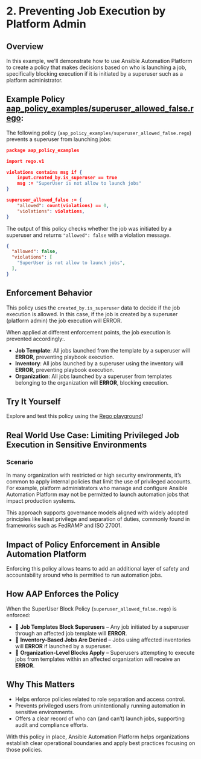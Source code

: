 # 2. Preventing Job Execution by Platform Admin

## Overview

In this example, we'll demonstrate how to use Ansible Automation Platform to create a policy that makes decisions based on who is launching a job, specifically blocking execution if it is initiated by a superuser such as a platform administrator. 

## Example Policy [aap_policy_examples/superuser_allowed_false.rego](aap_policy_examples/superuser_allowed_false.rego):

The following policy (`aap_policy_examples/superuser_allowed_false.rego`) prevents a superuser from launching jobs:

```json
package aap_policy_examples

import rego.v1

violations contains msg if {
	input.created_by.is_superuser == true
	msg := "SuperUser is not allow to launch jobs"
}

superuser_allowed_false := {
	"allowed": count(violations) == 0,
	"violations": violations,
}
```

The output of this policy checks whether the job was initiated by a superuser and returns `"allowed": false` with a violation message.

```json
{
  "allowed": false,
  "violations": [
    "SuperUser is not allow to launch jobs",
  ],
}
```

## Enforcement Behavior

This policy uses the `created_by.is_superuser` data to decide if the job execution is allowed. In this case, if the job is created by a superuser (platform admin) the job execution will ERROR. 

When applied at different enforcement points, the job execution is prevented accordingly:.

- **Job Template**: All jobs launched from the template by a superuser will **ERROR**, preventing playbook execution.
- **Inventory**: All jobs launched by a superuser using the inventory will **ERROR**, preventing playbook execution.
- **Organization**: All jobs launched by a superuser from templates belonging to  the organization will **ERROR**, blocking execution.

## Try It Yourself

Explore and test this policy using the [Rego playground](https://play.openpolicyagent.org/p/uKcIkcqpR1)!

## Real World Use Case: Limiting Privileged Job Execution in Sensitive Environments

### Scenario

In many organization with restricted or high security environments, it’s common to apply internal policies that limit the use of privileged accounts. For example, platform administrators who manage and configure Ansible Automation Platform may not be permitted to launch automation jobs that impact production systems.

This approach supports governance models aligned with widely adopted principles like least privilege and separation of duties, commonly found in frameworks such as FedRAMP and ISO 27001.

## Impact of Policy Enforcement in Ansible Automation Platform

Enforcing this policy allows teams to add an additional layer of safety and accountability around who is permitted to run automation jobs.

## How AAP Enforces the Policy

When the SuperUser Block Policy (`superuser_allowed_false.rego`) is enforced:

- 🚫 **Job Templates Block Superusers** – Any job initiated by a superuser through an affected job template will **ERROR**.
- 🚫 **Inventory-Based Jobs Are Denied** – Jobs using affected inventories will **ERROR** if launched by a superuser.
- 🚫 **Organization-Level Blocks Apply** – Superusers attempting to execute jobs from templates within an affected organization will receive an **ERROR**.

## Why This Matters

- Helps enforce policies related to role separation and access control.
- Prevents privileged users from unintentionally running automation in sensitive environments.
- Offers a clear record of who can (and can’t) launch jobs, supporting audit and compliance efforts.

With this policy in place, Ansible Automation Platform helps organizations establish clear operational boundaries and apply best practices focusing on those policies.
